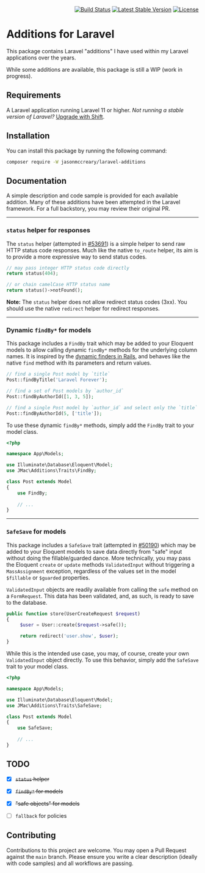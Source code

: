 <p align="right">
    <a href="https://github.com/jasonmccreary/laravel-additions/actions"><img src="https://github.com/jasonmccreary/laravel-additions/workflows/Build/badge.svg" alt="Build Status"></a>
    <a href="https://packagist.org/packages/jasonmccreary/laravel-additions"><img src="https://poser.pugx.org/jasonmccreary/laravel-additions/v/stable.svg" alt="Latest Stable Version"></a>
    <a href="https://github.com/badges/poser/blob/master/LICENSE"><img src="https://poser.pugx.org/jasonmccreary/laravel-additions/license.svg" alt="License"></a>
</p>

# Additions for Laravel
This package contains Laravel "additions" I have used within my Laravel applications over the years.

While some additions are available, this package is still a WIP (work in progress).


## Requirements
A Laravel application running Laravel 11 or higher. _Not running a stable version of Laravel?_ [Upgrade with Shift](https://laravelshift.com). 


## Installation
You can install this package by running the following command:

```sh
composer require -W jasonmccreary/laravel-additions
```


## Documentation
A simple description and code sample is provided for each available addition. Many of these additions have been attempted in the Laravel framework. For a full backstory, you may review their original PR.

---

### `status` helper for responses
The `status` helper (attempted in [#53691](https://github.com/laravel/framework/pull/53691)) is a simple helper to send raw HTTP status code responses. Much like the native `to_route` helper, its aim is to provide a more expressive way to send status codes.

```php
// may pass integer HTTP status code directly
return status(404);

// or chain camelCase HTTP status name
return status()->notFound();
```

**Note:** The `status` helper does not allow redirect status codes (3xx). You should use the native `redirect` helper for redirect responses.

---

### Dynamic `findBy*` for models
This package includes a `FindBy` trait which may be added to your Eloquent models to allow calling dynamic `findBy*` methods for the underlying column names. It is inspired by the [dynamic finders in Rails](https://guides.rubyonrails.org/active_record_querying.html#dynamic-finders), and behaves like the native `find` method with its parameters and return values.

```php
// find a single Post model by `title`
Post::findByTitle('Laravel Forever');

// find a set of Post models by `author_id`
Post::findByAuthorId([1, 3, 5]);

// find a single Post model by `author_id` and select only the `title`
Post::findByAuthorId(5, ['title']);
```

To use these dynamic `findBy*` methods, simply add the `FindBy` trait to your model class.

```php
<?php

namespace App\Models;

use Illuminate\Database\Eloquent\Model;
use JMac\Additions\Traits\FindBy;

class Post extends Model
{
    use FindBy;
    
    // ...
}
```

---

### `SafeSave` for models
This package includes a `SafeSave` trait (attempted in [#50190](https://github.com/laravel/framework/pull/50190)) which may be added to your Eloquent models to save data directly from "safe" input without doing the fillable/guarded dance. More technically, you may pass the Eloquent `create` or `update` methods `ValidatedInput` without triggering a `MassAssignment` exception, regardless of the values set in the model `$fillable` or `$guarded` properties.

`ValidatedInput` objects are readily available from calling the `safe` method on a `FormRequest`. This data has been validated, and, as such, is ready to save to the database.

```php
public function store(UserCreateRequest $request)
{
     $user = User::create($request->safe());

     return redirect('user.show', $user);
}
```

While this is the intended use case, you may, of course, create your own `ValidatedInput` object directly. To use this behavior, simply add the `SafeSave` trait to your model class.

```php
<?php

namespace App\Models;

use Illuminate\Database\Eloquent\Model;
use JMac\Additions\Traits\SafeSave;

class Post extends Model
{
    use SafeSave;
    
    // ...
}
```


## TODO
- [x] ~~`status` helper~~
- [x] ~~`findBy*` for models~~
- [x] ~~"safe objects" for models~~
- [ ] `fallback` for policies



## Contributing
Contributions to this project are welcome. You may open a Pull Request against the `main` branch. Please ensure you write a clear description (ideally with code samples) and all workflows are passing.




